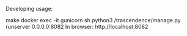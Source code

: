 Developing usage:

make
docker exec -it gunicorn sh
python3 /trascendence/manage.py runserver 0.0.0.0:8082
In browser: http://localhost:8082
